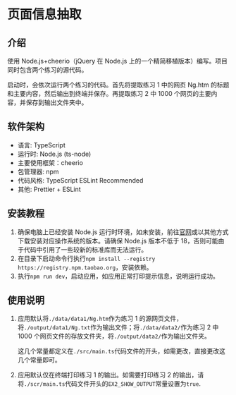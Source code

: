 # 页面信息抽取

## 介绍

使用 Node.js+cheerio（jQuery 在 Node.js 上的一个精简移植版本）编写。项目同时包含两个练习的源代码。

启动时，会依次运行两个练习的代码。首先将提取练习 1 中的网页 Ng.htm 的标题和主要内容，然后输出到终端并保存。再提取练习 2 中 1000 个网页的主要内容，并保存到输出文件夹中。

## 软件架构

- 语言: TypeScript
- 运行时: Node.js (ts-node)
- 主要使用框架：cheerio
- 包管理器: npm
- 代码风格: TypeScript ESLint Recommended
- 其他: Prettier + ESLint

## 安装教程

1. 确保电脑上已经安装 Node.js 运行时环境，如未安装，前往[官网](https://nodejs.org/en/download/)或以其他方式下载安装对应操作系统的版本。请确保 Node.js 版本不低于 18，否则可能由于代码中引用了一些较新的标准库而无法运行。
2. 在目录下启动命令行执行`npm install --registry https://registry.npm.taobao.org`，安装依赖。
3. 执行`npm run dev`，启动应用，如应用正常打印提示信息，说明运行成功。

## 使用说明

1. 应用默认将`./data/data1/Ng.htm`作为练习 1 的源网页文件，将`./output/data1/Ng.txt`作为输出文件；将`./data/data2/`作为练习 2 中 1000 个网页文件的存放文件夹，将`./output/data2/`作为输出文件夹。

   这几个常量都定义在`./src/main.ts`代码文件的开头，如需更改，直接更改这几个常量即可。

2. 应用默认仅在终端打印练习 1 的输出。如需要打印练习 2 的输出，请将`./scr/main.ts`代码文件开头的`EX2_SHOW_OUTPUT`常量设置为`true`.
